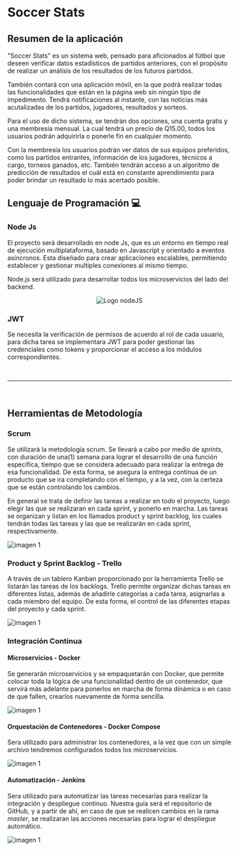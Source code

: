 # Soccer Stats

## Resumen de la aplicación

"Soccer Stats" es un sistema web, pensado para aficionados al fútbol que deseen verificar datos estadísticos de partidos anteriores, con el propósito de realizar un análisis de los resultados de los futuros partidos.

También contará con una aplicación móvil, en la que podrá realizar todas las funcionalidades que están en la página web sin ningún tipo de impedimento. Tendrá notificaciones al instante, con las noticias más acutalizadas de los partidos, jugadores, resultados y sorteos.

Para el uso de dicho sistema, se tendrán dos opciones, una cuenta gratis y una membresía mensual. La cual tendrá un precio de Q15.00, todos los usuarios podrán adquirirla o ponerle fin en cualquier momento.

Con la membresía los usuarios podrán ver datos de sus equipos preferidos, como los partidos entrantes, información de los jugadores, técnicos a cargo, torneos ganados, etc.
También tendrán acceso a un algoritmo de predicción de resultados el cuál está en constante aprendimiento para poder brindar un resultado lo más acertado posible.

## Lenguaje de Programación 💻

### Node Js 
 
 El proyecto será desarrollado en node Js, que es un entorno en tiempo real de ejecución multiplataforma, basado en Javascript y orientado a eventos asíncronos. Esta diseñado para crear aplicaciones escalables, permitiendo establecer y gestionar multiples conexiones al mismo tiempo.

 Node.js será utilizado para desarrollar todos los microservicios del lado del backend.
 

<center> 

![Logo nodeJS](https://upload.wikimedia.org/wikipedia/commons/thumb/d/d9/Node.js_logo.svg/220px-Node.js_logo.svg.png)  

</center> 

### JWT
Se necesita la verificación de permisos de acuerdo al rol de cada usuario, para dicha tarea se implementara JWT para poder gestionar las credenciales como tokens y proporcionar el acceso a los módulos correspondientes.

<br>

-----
<br>


## Herramientas de Metodología
### Scrum
Se utilizará la metodología scrum. Se llevará a cabo por medio de *sprints*, con duración de una(1) semana para lograr el desarrollo de una función específica, tiempo que se considera adecuado para realizar la entrega de esa funcionalidad. De esta forma, se asegura la entrega continua de un producto que se ira completando con el tiempo, y a la vez, con la certeza que se están controlando los cambios.

En general se trata de definir las tareas a realizar en todo el proyecto, luego elegir las que se realizaran en cada sprint, y ponerlo en marcha. Las tareas se organizan y listan en los llamados product y sprint backlog, los cuales tendrán todas las tareas y las que se realizarán en cada sprint, respectivamente.

![imagen 1](https://i.postimg.cc/XqkMfqLz/scrum.png)

### Product y Sprint Backlog - Trello
A través de un tablero Kanban proporcionado por la herramienta Trello se listarán las tareas de los backlogs. Trello permite organizar dichas tareas en diferentes listas, además de añadirle categorías a cada tarea, asignarlas a cada miembro del equipo. De esta forma, el control de las diferentes etapas del proyecto y cada sprint.

![imagen 1](https://i.postimg.cc/brhcSkxn/trello.png)

### Integración Continua
#### Microservicios - Docker
Se generarán microservicios y se empaquetarán con Docker, que permite colocar toda la lógica de una funcionalidad dentro de un contenedor, que servirá más adelante para ponerlos en marcha de forma dinámica o en caso de que fallen, crearlos nuevamente de forma sencilla.

![imagen 1](https://i.postimg.cc/13CQ7gSx/docker.png)

#### Orquestación de Contenedores - Docker Compose
Sera utilizado para administrar los contenedores, a la vez que con un simple archivo tendremos configurados todos los microservicios.

![imagen 1](https://i.postimg.cc/KY1y6Zc1/compose.png)

#### Automatización - Jenkins
Sera utilizado para automatizar las tareas necesarias para realizar la integración y despliegue continuo. Nuestra guía será el repositorio de GitHub, y a partir de ahí, en caso de que se realicen cambios en la rama *master*, se realizaran las acciones necesarias para lograr el despliegue automático.

![imagen 1](https://i.postimg.cc/fLXQbB9Z/jenkins.png)
